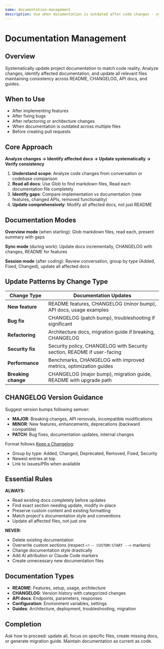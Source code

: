 ```yaml
---
name: documentation-management
description: Use when documentation is outdated after code changes - systematically updates README, CHANGELOG, API docs, and guides based on actual implementation changes
---
```


# Documentation Management

## Overview

Systematically update project documentation to match code reality. Analyze changes, identify affected documentation, and update all relevant files maintaining consistency across README, CHANGELOG, API docs, and guides.

## When to Use

- After implementing features
- After fixing bugs
- After refactoring or architecture changes
- When documentation is outdated across multiple files
- Before creating pull requests

## Core Approach

**Analyze changes → Identify affected docs → Update systematically → Verify consistency**

1. **Understand scope**: Analyze code changes from conversation or codebase comparison
2. **Read all docs**: Use Glob to find markdown files, Read each documentation file completely
3. **Identify gaps**: Compare implementation vs documentation (new features, changed APIs, removed functionality)
4. **Update comprehensively**: Modify all affected docs, not just README

## Documentation Modes

**Overview mode** (when starting): Glob markdown files, read each, present summary with gaps

**Sync mode** (during work): Update docs incrementally, CHANGELOG with changes, README for features

**Session mode** (after coding): Review conversation, group by type (Added, Fixed, Changed), update all affected docs

## Update Patterns by Change Type

| Change Type | Documentation Updates |
|-------------|---------------------|
| **New feature** | README features, CHANGELOG (minor bump), API docs, usage examples |
| **Bug fix** | CHANGELOG (patch bump), troubleshooting if significant |
| **Refactoring** | Architecture docs, migration guide if breaking, CHANGELOG |
| **Security fix** | Security policy, CHANGELOG with Security section, README if user-facing |
| **Performance** | Benchmarks, CHANGELOG with improved metrics, optimization guides |
| **Breaking change** | CHANGELOG (major bump), migration guide, README with upgrade path |

## CHANGELOG Version Guidance

Suggest version bumps following semver:
- **MAJOR**: Breaking changes, API removals, incompatible modifications
- **MINOR**: New features, enhancements, deprecations (backward compatible)
- **PATCH**: Bug fixes, documentation updates, internal changes

Format follows [Keep a Changelog](https://keepachangelog.com/):
- Group by type: Added, Changed, Deprecated, Removed, Fixed, Security
- Newest entries at top
- Link to issues/PRs when available

## Essential Rules

**ALWAYS:**
- Read existing docs completely before updates
- Find exact section needing update, modify in-place
- Preserve custom content and existing formatting
- Match project's documentation style and conventions
- Update all affected files, not just one

**NEVER:**
- Delete existing documentation
- Overwrite custom sections (respect `<!-- CUSTOM:START -->` markers)
- Change documentation style drastically
- Add AI attribution or Claude Code markers
- Create unnecessary new documentation files

## Documentation Types

- **README**: Features, setup, usage, architecture
- **CHANGELOG**: Version history with categorized changes
- **API docs**: Endpoints, parameters, responses
- **Configuration**: Environment variables, settings
- **Guides**: Architecture, deployment, troubleshooting, migration

## Completion

Ask how to proceed: update all, focus on specific files, create missing docs, or generate migration guide. Maintain documentation as current as code.
